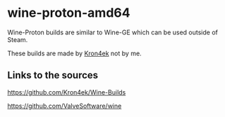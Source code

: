 # wine-proton-amd64
Wine-Proton builds are similar to Wine-GE which can be used outside of Steam.

These builds are made by [Kron4ek](https://github.com/Kron4ek) not by me.

## Links to the sources
https://github.com/Kron4ek/Wine-Builds

https://github.com/ValveSoftware/wine
